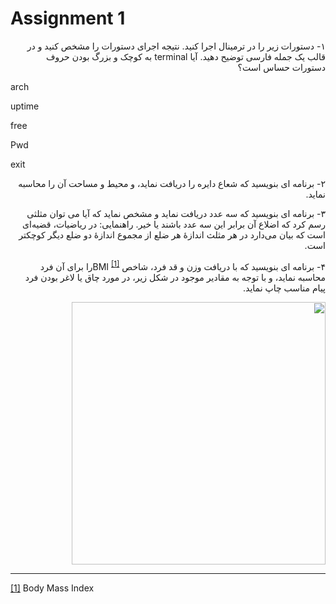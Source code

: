 # Assignment 1
<p class="c2"><span class="c8"></span></p><p class="c4" dir="rtl"><span class="c11 c5">&#1777;- &#1583;&#1587;&#1578;&#1608;&#1585;&#1575;&#1578; &#1586;&#1740;&#1585; &#1585;&#1575; &#1583;&#1585; &#1578;&#1585;&#1605;&#1740;&#1606;&#1575;&#1604; &#1575;&#1580;&#1585;&#1575; &#1705;&#1606;&#1740;&#1583;. &#1606;&#1578;&#1740;&#1580;&#1607; &#1575;&#1580;&#1585;&#1575;&#1740; &#1583;&#1587;&#1578;&#1608;&#1585;&#1575;&#1578; &#1585;&#1575; &#1605;&#1588;&#1582;&#1589; &#1705;&#1606;&#1740;&#1583; &#1608; &#1583;&#1585; &#1602;&#1575;&#1604;&#1576; &#1740;&#1705; &#1580;&#1605;&#1604;&#1607; &#1601;&#1575;&#1585;&#1587;&#1740; &#1578;&#1608;&#1590;&#1740;&#1581; &#1583;&#1607;&#1740;&#1583;. &#1570;&#1740;&#1575; terminal &#1576;&#1607; &#1705;&#1608;&#1670;&#1705; &#1608; &#1576;&#1586;&#1585;&#1711; &#1576;&#1608;&#1583;&#1606; &#1581;&#1585;&#1608;&#1601; &#1583;&#1587;&#1578;&#1608;&#1585;&#1575;&#1578; &#1581;&#1587;&#1575;&#1587; &#1575;&#1587;&#1578;&#1567;</span></p><p class="c4"><span class="c7">arch </span></p><p class="c4"><span class="c7">uptime</span></p><p class="c4"><span class="c29">free</span></p><p class="c4"><span class="c7">Pwd</span></p><p class="c4"><span class="c7">exit</span></p><p class="c4 c20"><span class="c11 c16"></span></p><p class="c4" dir="rtl"><span class="c11 c5">&#1778;- &#1576;&#1585;&#1606;&#1575;&#1605;&#1607; &#1575;&#1740; &#1576;&#1606;&#1608;&#1740;&#1587;&#1740;&#1583; &#1705;&#1607; &#1588;&#1593;&#1575;&#1593; &#1583;&#1575;&#1740;&#1585;&#1607; &#1585;&#1575; &#1583;&#1585;&#1740;&#1575;&#1601;&#1578; &#1606;&#1605;&#1575;&#1740;&#1583;&#1548; &#1608; &#1605;&#1581;&#1740;&#1591; &#1608; &#1605;&#1587;&#1575;&#1581;&#1578; &#1570;&#1606; &#1585;&#1575; &#1605;&#1581;&#1575;&#1587;&#1576;&#1607; &#1606;&#1605;&#1575;&#1740;&#1583;.</span></p><p class="c4 c20" dir="rtl"><span class="c11 c5"></span></p><p class="c4" dir="rtl"><span class="c11 c5">&#1779;- &#1576;&#1585;&#1606;&#1575;&#1605;&#1607; &#1575;&#1740; &#1576;&#1606;&#1608;&#1740;&#1587;&#1740;&#1583; &#1705;&#1607; &#1587;&#1607; &#1593;&#1583;&#1583; &#1583;&#1585;&#1740;&#1575;&#1601;&#1578; &#1606;&#1605;&#1575;&#1740;&#1583; &#1608; &#1605;&#1588;&#1582;&#1589; &#1606;&#1605;&#1575;&#1740;&#1583; &#1705;&#1607; &#1570;&#1740;&#1575; &#1605;&#1740; &#1578;&#1608;&#1575;&#1606; &#1605;&#1579;&#1604;&#1579;&#1740; &#1585;&#1587;&#1605; &#1705;&#1585;&#1583; &#1705;&#1607; &#1575;&#1590;&#1604;&#1575;&#1593; &#1570;&#1606; &#1576;&#1585;&#1575;&#1576;&#1585; &#1575;&#1740;&#1606; &#1587;&#1607; &#1593;&#1583;&#1583; &#1576;&#1575;&#1588;&#1606;&#1583; &#1740;&#1575; &#1582;&#1740;&#1585;. &#1585;&#1575;&#1607;&#1606;&#1605;&#1575;&#1740;&#1740;: &#1583;&#1585; &#1585;&#1740;&#1575;&#1590;&#1740;&#1575;&#1578;&#1548; &#1602;&#1590;&#1740;&#1607;&zwnj;&#1575;&#1740;&zwnj; &#1575;&#1587;&#1578; &#1705;&#1607; &#1576;&#1740;&#1575;&#1606; &#1605;&#1740;&zwnj;&#1583;&#1575;&#1585;&#1583; &#1583;&#1585; &#1607;&#1585; &#1605;&#1579;&#1604;&#1579; &#1575;&#1606;&#1583;&#1575;&#1586;&#1607;&#1620; &#1607;&#1585; &#1590;&#1604;&#1593; &#1575;&#1586; &#1605;&#1580;&#1605;&#1608;&#1593; &#1575;&#1606;&#1583;&#1575;&#1586;&#1607;&#1620; &#1583;&#1608; &#1590;&#1604;&#1593; &#1583;&#1740;&#1711;&#1585; &#1705;&#1608;&#1670;&#1705;&#1578;&#1585; &#1575;&#1587;&#1578;.</span></p><p class="c4 c20" dir="rtl"><span class="c11 c5"></span></p><p class="c21" dir="rtl"><span class="c5">&#1780;- &#1576;&#1585;&#1606;&#1575;&#1605;&#1607; &#1575;&#1740; &#1576;&#1606;&#1608;&#1740;&#1587;&#1740;&#1583; &#1705;&#1607; &#1576;&#1575; &#1583;&#1585;&#1740;&#1575;&#1601;&#1578; &#1608;&#1586;&#1606; &#1608; &#1602;&#1583; &#1601;&#1585;&#1583;&#1548; &#1588;&#1575;&#1582;&#1589; BMI </span><sup class="c5"><a href="#ftnt1" id="ftnt_ref1">[1]</a></sup><span class="c5">&#1585;&#1575; &#1576;&#1585;&#1575;&#1740; &#1570;&#1606; &#1601;&#1585;&#1583; &#1605;&#1581;&#1575;&#1587;&#1576;&#1607; &#1606;&#1605;&#1575;&#1740;&#1583;&#1548; &#1608; &#1576;&#1575; &#1578;&#1608;&#1580;&#1607; &#1576;&#1607; &#1605;&#1602;&#1575;&#1583;&#1740;&#1585; &#1605;&#1608;&#1580;&#1608;&#1583; &#1583;&#1585; &#1588;&#1705;&#1604; &#1586;&#1740;&#1585;&#1548; &#1583;&#1585; &#1605;&#1608;&#1585;&#1583; &#1670;&#1575;&#1602; &#1740;&#1575; &#1604;&#1575;&#1594;&#1585; &#1576;&#1608;&#1583;&#1606; &#1601;&#1585;&#1583; &#1662;&#1740;&#1575;&#1605; &#1605;&#1606;&#1575;&#1587;&#1576; &#1670;&#1575;&#1662; &#1606;&#1605;&#1575;&#1740;&#1583;.</span></p><p class="c27" dir="rtl"><span style="overflow: hidden; display: inline-block; margin: 0.00px 0.00px; border: 0.00px solid #000000; transform: rotate(0.00rad) translateZ(0px); -webkit-transform: rotate(0.00rad) translateZ(0px); width: 406.47px; height: 420.70px;"><img alt="" src="images/image1.jpg" style="width: 406.47px; height: 420.70px; margin-left: 0.00px; margin-top: 0.00px; transform: rotate(0.00rad) translateZ(0px); -webkit-transform: rotate(0.00rad) translateZ(0px);" title=""></span></p><hr class="c24"><div><p class="c15"><a href="#ftnt_ref1" id="ftnt1">[1]</a><span class="c11 c30">&nbsp;Body Mass Index</span></p></div></body></html>
